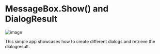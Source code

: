 #  MessageBox.Show() and DialogResult

![image](https://github.com/user-attachments/assets/42d7fe63-0ab0-4f69-831b-a409838686f6)

This simple app showcases how to create different dialogs and retrieve the dialogresult.
